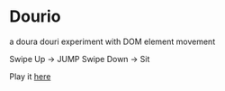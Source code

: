 # Dourio
a doura douri experiment with DOM element movement

Swipe Up    -> JUMP
Swipe Down  -> Sit

Play it <a href="http://barick.in/Dourio/Final/">here</a>

